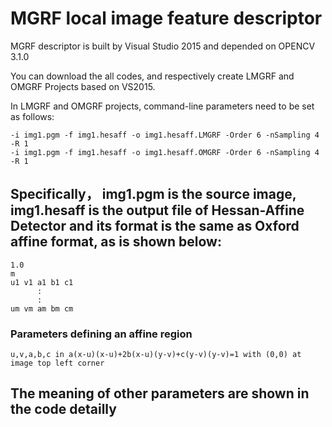 # MGRF local image feature descriptor

MGRF descriptor is built by Visual Studio 2015 and depended on OPENCV 3.1.0

You can download the all codes, and respectively create LMGRF and OMGRF Projects based on VS2015.

In LMGRF and OMGRF projects, command-line parameters need to be set as follows:

    -i img1.pgm -f img1.hesaff -o img1.hesaff.LMGRF -Order 6 -nSampling 4 -R 1
    -i img1.pgm -f img1.hesaff -o img1.hesaff.OMGRF -Order 6 -nSampling 4 -R 1
    
## Specifically， img1.pgm is the source image, img1.hesaff is the output file of Hessan-Affine Detector and its format is the same as Oxford affine format, as is shown below:

    1.0
    m
    u1 v1 a1 b1 c1
          :
          :
    um vm am bm cm

### Parameters defining an affine region

    u,v,a,b,c in a(x-u)(x-u)+2b(x-u)(y-v)+c(y-v)(y-v)=1 with (0,0) at image top left corner
    
## The meaning of other parameters are shown in the code detailly
